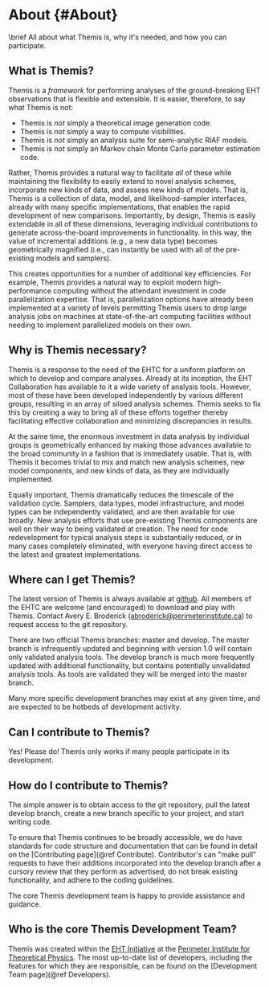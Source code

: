 About {#About}
============

\brief All about what Themis is, why it's needed, and how you can participate.


What is Themis?
------------------------
Themis is a *framework* for performing analyses of the ground-breaking EHT observations that is flexible and extensible.  It is easier, therefore, to say what Themis is not:

- Themis is *not* simply a theoretical image generation code.
- Themis is *not* simply a way to compute visibilities.
- Themis is *not* simply an analysis suite for semi-analytic RIAF models.
- Themis is *not* simply an Markov chain Monte Carlo parameter estimation code.

Rather, Themis provides a natural way to facilitate *all* of these while maintaining the flexibility to easily extend to novel analysis schemes, incorporate new kinds of data, and assess new kinds of models.  That is, Themis is a collection of data, model, and likelihood-sampler interfaces, already with many specific implementations, that enables the rapid development of new comparisons.  Importantly, by design, Themis is easily extendable in all of these dimensions, leveraging individual contributions to generate across-the-board improvements in functionality.  In this way, the value of incremental additions (e.g., a new data type) becomes geometrically magnified (i.e., can instantly be used with all of the pre-existing models and samplers).

This creates opportunities for a number of additional key efficiencies.  For example, Themis provides a natural way to exploit modern high-performance computing without the attendant investment in code parallelization expertise.  That is, parallelization options have already been implemented at a variety of levels permitting Themis users to drop large analysis jobs on machines at state-of-the-art computing facilities without needing to implement parallelized models on their own.


Why is Themis necessary? 
------------------------
Themis is a response to the need of the EHTC for a uniform platform on which to develop and compare analyses.   Already at its inception, the EHT Collaboration has available to it a wide variety of analysis tools. However, most of these have been developed independently by various different groups, resulting in an array of siloed analysis schemes.  Themis seeks to fix this by creating a way to bring all of these efforts together thereby facilitating effective collaboration and minimizing discrepancies in results.

At the same time, the enormous investment in data analysis by individual groups is geometrically enhanced by making those advances available to the broad community in a fashion that is immediately usable.  That is, with Themis it becomes trivial to mix and match new analysis schemes, new model components, and new kinds of data, as they are individually implemented.

Equally important, Themis dramatically reduces the timescale of the validation cycle.  Samplers, data types, model infrastructure, and model types can be independently validated, and are then available for use broadly.  New analysis efforts that use pre-existing Themis components are well on their way to being validated at creation.  The need for code redevelopment for typical analysis steps is substantially reduced, or in many cases completely eliminated, with everyone having direct access to the latest and greatest implementations.


Where can I get Themis?
------------------------
The latest version of Themis is always available at [github](https://github.com/PerimeterInstitute/Themis/tree/develop).  All members of the EHTC are welcome (and encouraged) to download and play with Themis.  Contact Avery E. Broderick (abroderick@perimeterinstitute.ca) to request access to the git repository.

There are two official Themis branches: master and develop.  The master branch is infrequently updated and beginning with version 1.0 will contain only validated analysis tools.  The develop branch is much more frequently updated with additional functionality, but contains potentially unvalidated analysis tools.  As tools are validated they will be merged into the master branch.

Many more specific development branches may exist at any given time, and are expected to be hotbeds of development activity.


Can I contribute to Themis?
------------------------
Yes!  Please do!  Themis only works if many people participate in its development.


How do I contribute to Themis? 
------------------------
The simple answer is to obtain access to the git repository, pull the latest develop branch, create a new branch specific to your project, and start writing code.

To ensure that Themis continues to be broadly accessible, we do have standards for code structure and documentation that can be found in detail on the [Contributing page](@ref Contribute).  Contributor's can "make pull" requests to have their additions incorporated into the develop branch after a cursory review that they perform as advertised, do not break existing functionality, and adhere to the coding guidelines.

The core Themis development team is happy to provide assistance and guidance.


Who is the core Themis Development Team?
------------------------
Themis was created within the [EHT Initiative](https://www.perimeterinstitute.ca/research/research-initiatives/event-horizon-telescope-eht-initiative) at the [Perimeter Institute for Theoretical Physics](https://www.perimeterinstitute.ca).  The most up-to-date list of developers, including the features for which they are responsible, can be found on the [Development Team page](@ref Developers).





